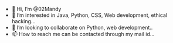 - 👋 Hi, I’m @02Mandy
- 👀 I’m interested in Java, Python, CSS, Web development, ethical hacking...
- 💞️ I’m looking to collaborate on Python, web development..
- 📫 How to reach me can be contacted through my mail id...

<!---
02Mandy/02Mandy is a ✨ special ✨ repository because its `README.md` (this file) appears on your GitHub profile.
You can click the Preview link to take a look at your changes.
--->
